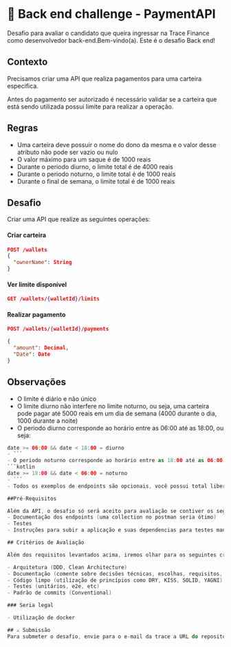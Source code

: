 # 🚀 Back end challenge - PaymentAPI

Desafio para avaliar o candidato que queira ingressar na Trace Finance como desenvolvedor back-end.Bem-vindo(a). Este é o desafio Back end!

## Contexto

Precisamos criar uma API que realiza pagamentos para uma carteira especifica.

Antes do pagamento ser autorizado é necessário validar se a carteira que está sendo utilizada possui limite para realizar a operação.

## Regras

- Uma carteira deve possuir o nome do dono da mesma e o valor desse atributo não pode ser vazio ou nulo
- O valor máximo para um saque é de 1000 reais
- Durante o periodo diurno, o limite total é de 4000 reais
- Durante o periodo noturno, o limite total é de 1000 reais
- Durante o final de semana, o limite total é de 1000 reais

## Desafio

Criar uma API que realize as seguintes operações:

#### Criar carteira
```json
POST /wallets
{
  "ownerName": String
}
```

#### Ver limite disponível
```json
GET /wallets/{walletId}/limits
```

#### Realizar pagamento
```json
POST /wallets/{walletId}/payments

{
  "amount": Decimal,
  "Date": Date
}
```

## Observações
- O limite é diário e não único
- O limite diurno não interfere no limite noturno, ou seja, uma carteira pode pagar até 5000 reais em um dia de semana (4000 durante o dia, 1000 durante a noite)
- O periodo diurno corresponde ao horário entre as 06:00 até as 18:00, ou seja:
```kotlin
date >= 06:00 && date < 18:00 = diurno
- ```
- O periodo noturno corresponde ao horário entre as 18:00 até as 06:00, ou seja:
```kotlin
date >= 18:00 && date < 06:00 = noturno
- ```
- Todos os exemplos de endpoints são opcionais, você possui total liberdade para realizar as operações necessárias da forma que quiser, contanto que as regras sejam respeitadas

##Pré-Requisitos

Além da API, o desafio só será aceito para avaliação se contiver os seguintes requisitos:
- Documentação dos endpoints (uma collection no postman seria ótimo)
- Testes
- Instruções para subir a aplicação e suas dependencias para testes manuais

## Critérios de Avaliação

Além dos requisitos levantados acima, iremos olhar para os seguintes critérios durante a correção do desafio:

- Arquitetura (DDD, Clean Architecture)
- Documentação (comente sobre decisões técnicas, escolhas, requisitos, etc)
- Código limpo (utilização de princípios como DRY, KISS, SOLID, YAGNI)
- Testes (unitários, e2e, etc)
- Padrão de commits (Conventional)

### Seria legal

- Utilização de docker

## ⚔️ Submissão
Para submeter o desafio, envie para o e-mail da trace a URL do repositório no github e de permissão de leitura para o usuário @tracefinancedev
